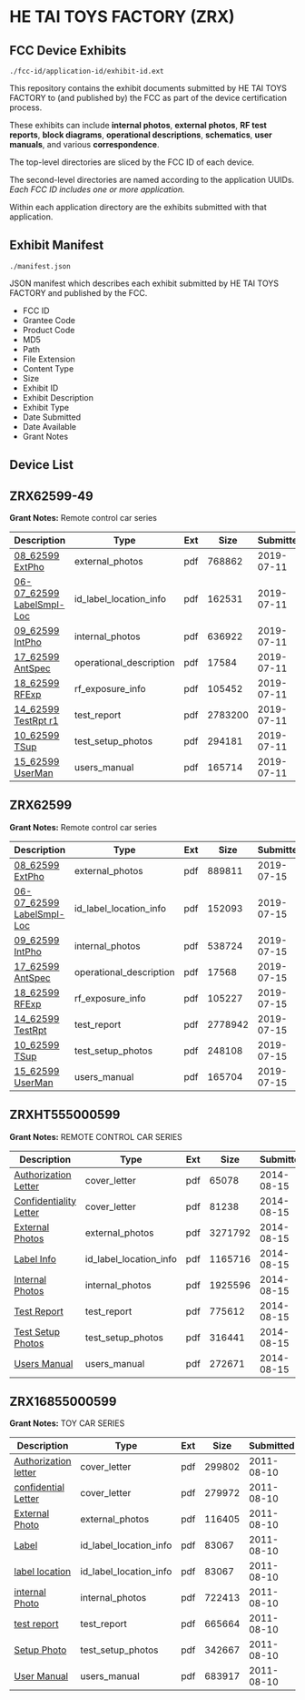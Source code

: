 # HE TAI TOYS FACTORY (ZRX)
## FCC Device Exhibits

```
./fcc-id/application-id/exhibit-id.ext
```

This repository contains the exhibit documents submitted by HE TAI TOYS FACTORY to (and published by) the FCC as part of the device certification process.

These exhibits can include **internal photos**, **external photos**, **RF test reports**, **block diagrams**, **operational descriptions**, **schematics**, **user manuals**, and various **correspondence**.

The top-level directories are sliced by the FCC ID of each device.

The second-level directories are named according to the application UUIDs. *Each FCC ID includes one or more application.*

Within each application directory are the exhibits submitted with that application. 

## Exhibit Manifest

```
./manifest.json
```

JSON manifest which describes each exhibit submitted by HE TAI TOYS FACTORY and published by the FCC.

- FCC ID
- Grantee Code
- Product Code
- MD5
- Path
- File Extension
- Content Type
- Size
- Exhibit ID
- Exhibit Description
- Exhibit Type
- Date Submitted
- Date Available
- Grant Notes

## Device List
## ZRX62599-49
**Grant Notes:** Remote control car series

| Description | Type | Ext | Size | Submitted | Available |
| ----------- | ---- | --- | ---- | --------- | --------- |
| [08_62599 ExtPho](ZRX62599-49/5294ae863fd1eeb686d3bc33293b1cbe/4351398.pdf) | external_photos | pdf | 768862 | 2019-07-11 | 2019-07-11 |
| [06-07_62599 LabelSmpl-Loc](ZRX62599-49/5294ae863fd1eeb686d3bc33293b1cbe/4351397.pdf) | id_label_location_info | pdf | 162531 | 2019-07-11 | 2019-07-11 |
| [09_62599 IntPho](ZRX62599-49/5294ae863fd1eeb686d3bc33293b1cbe/4351399.pdf) | internal_photos | pdf | 636922 | 2019-07-11 | 2019-07-11 |
| [17_62599 AntSpec](ZRX62599-49/5294ae863fd1eeb686d3bc33293b1cbe/4351407.pdf) | operational_description | pdf | 17584 | 2019-07-11 | 2019-07-11 |
| [18_62599 RFExp](ZRX62599-49/5294ae863fd1eeb686d3bc33293b1cbe/4351408.pdf) | rf_exposure_info | pdf | 105452 | 2019-07-11 | 2019-07-11 |
| [14_62599 TestRpt r1](ZRX62599-49/5294ae863fd1eeb686d3bc33293b1cbe/4351404.pdf) | test_report | pdf | 2783200 | 2019-07-11 | 2019-07-11 |
| [10_62599 TSup](ZRX62599-49/5294ae863fd1eeb686d3bc33293b1cbe/4351400.pdf) | test_setup_photos | pdf | 294181 | 2019-07-11 | 2019-07-11 |
| [15_62599 UserMan](ZRX62599-49/5294ae863fd1eeb686d3bc33293b1cbe/4351405.pdf) | users_manual | pdf | 165714 | 2019-07-11 | 2019-07-11 |
## ZRX62599
**Grant Notes:** Remote control car series

| Description | Type | Ext | Size | Submitted | Available |
| ----------- | ---- | --- | ---- | --------- | --------- |
| [08_62599 ExtPho](ZRX62599/bed9be8576caa992cfa9ab61892e860d/4357257.pdf) | external_photos | pdf | 889811 | 2019-07-15 | 2019-07-15 |
| [06-07_62599 LabelSmpl-Loc](ZRX62599/bed9be8576caa992cfa9ab61892e860d/4357256.pdf) | id_label_location_info | pdf | 152093 | 2019-07-15 | 2019-07-15 |
| [09_62599 IntPho](ZRX62599/bed9be8576caa992cfa9ab61892e860d/4357258.pdf) | internal_photos | pdf | 538724 | 2019-07-15 | 2019-07-15 |
| [17_62599 AntSpec](ZRX62599/bed9be8576caa992cfa9ab61892e860d/4357266.pdf) | operational_description | pdf | 17568 | 2019-07-15 | 2019-07-15 |
| [18_62599 RFExp](ZRX62599/bed9be8576caa992cfa9ab61892e860d/4357267.pdf) | rf_exposure_info | pdf | 105227 | 2019-07-15 | 2019-07-15 |
| [14_62599 TestRpt](ZRX62599/bed9be8576caa992cfa9ab61892e860d/4357263.pdf) | test_report | pdf | 2778942 | 2019-07-15 | 2019-07-15 |
| [10_62599 TSup](ZRX62599/bed9be8576caa992cfa9ab61892e860d/4357259.pdf) | test_setup_photos | pdf | 248108 | 2019-07-15 | 2019-07-15 |
| [15_62599 UserMan](ZRX62599/bed9be8576caa992cfa9ab61892e860d/4357264.pdf) | users_manual | pdf | 165704 | 2019-07-15 | 2019-07-15 |
## ZRXHT555000599
**Grant Notes:** REMOTE CONTROL CAR SERIES

| Description | Type | Ext | Size | Submitted | Available |
| ----------- | ---- | --- | ---- | --------- | --------- |
| [Authorization Letter](ZRXHT555000599/e5a15c3cae6b40f5fb828a1f7f6976e2/2359883.pdf) | cover_letter | pdf | 65078 | 2014-08-15 | 2014-08-15 |
| [Confidentiality Letter](ZRXHT555000599/e5a15c3cae6b40f5fb828a1f7f6976e2/2359884.pdf) | cover_letter | pdf | 81238 | 2014-08-15 | 2014-08-15 |
| [External Photos](ZRXHT555000599/e5a15c3cae6b40f5fb828a1f7f6976e2/2359885.pdf) | external_photos | pdf | 3271792 | 2014-08-15 | 2014-08-15 |
| [Label Info](ZRXHT555000599/e5a15c3cae6b40f5fb828a1f7f6976e2/2359887.pdf) | id_label_location_info | pdf | 1165716 | 2014-08-15 | 2014-08-15 |
| [Internal Photos](ZRXHT555000599/e5a15c3cae6b40f5fb828a1f7f6976e2/2359886.pdf) | internal_photos | pdf | 1925596 | 2014-08-15 | 2014-08-15 |
| [Test Report](ZRXHT555000599/e5a15c3cae6b40f5fb828a1f7f6976e2/2359888.pdf) | test_report | pdf | 775612 | 2014-08-15 | 2014-08-15 |
| [Test Setup Photos](ZRXHT555000599/e5a15c3cae6b40f5fb828a1f7f6976e2/2359889.pdf) | test_setup_photos | pdf | 316441 | 2014-08-15 | 2014-08-15 |
| [Users Manual](ZRXHT555000599/e5a15c3cae6b40f5fb828a1f7f6976e2/2359890.pdf) | users_manual | pdf | 272671 | 2014-08-15 | 2014-08-15 |
## ZRX16855000599
**Grant Notes:** TOY CAR SERIES

| Description | Type | Ext | Size | Submitted | Available |
| ----------- | ---- | --- | ---- | --------- | --------- |
| [Authorization letter](ZRX16855000599/1bd905c839981879068c295ad652c777/1520654.pdf) | cover_letter | pdf | 299802 | 2011-08-10 | 2011-08-10 |
| [confidential Letter](ZRX16855000599/1bd905c839981879068c295ad652c777/1520655.pdf) | cover_letter | pdf | 279972 | 2011-08-10 | 2011-08-10 |
| [External Photo](ZRX16855000599/1bd905c839981879068c295ad652c777/1520659.pdf) | external_photos | pdf | 116405 | 2011-08-10 | 2011-08-10 |
| [Label](ZRX16855000599/1bd905c839981879068c295ad652c777/1520660.pdf) | id_label_location_info | pdf | 83067 | 2011-08-10 | 2011-08-10 |
| [label location](ZRX16855000599/1bd905c839981879068c295ad652c777/1520660.pdf) | id_label_location_info | pdf | 83067 | 2011-08-10 | 2011-08-10 |
| [internal Photo](ZRX16855000599/1bd905c839981879068c295ad652c777/1520662.pdf) | internal_photos | pdf | 722413 | 2011-08-10 | 2011-08-10 |
| [test report](ZRX16855000599/1bd905c839981879068c295ad652c777/1520663.pdf) | test_report | pdf | 665664 | 2011-08-10 | 2011-08-10 |
| [Setup Photo](ZRX16855000599/1bd905c839981879068c295ad652c777/1520664.pdf) | test_setup_photos | pdf | 342667 | 2011-08-10 | 2011-08-10 |
| [User Manual](ZRX16855000599/1bd905c839981879068c295ad652c777/1520665.pdf) | users_manual | pdf | 683917 | 2011-08-10 | 2011-08-10 |
